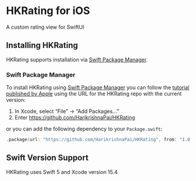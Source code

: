 # HKRating for iOS

A custom rating view for SwiftUI

## Installing HKRating
HKRating supports installation via [Swift Package Manager](https://www.swift.org/package-manager/).

### Swift Package Manager

To install HKRating using [Swift Package Manager](https://github.com/swiftlang/swift-package-manager) you can follow the [tutorial published by Apple](https://developer.apple.com/documentation/xcode/adding_package_dependencies_to_your_app) using the URL for the HKRating repo with the current version:

1. In Xcode, select “File” → “Add Packages...”
1. Enter https://github.com/HarikrishnaPai/HKRating

or you can add the following dependency to your `Package.swift`:

```swift
.package(url: "https://github.com/HarikrishnaPai/HKRating", from: "1.0.0")
```

## Swift Version Support

HKRating uses Swift 5 and Xcode version 15.4
